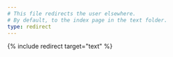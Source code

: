 ```yaml
---
# This file redirects the user elsewhere.
# By default, to the index page in the text folder.
type: redirect
---
```


{% include redirect target="text" %}
